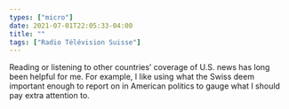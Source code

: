 ```yaml
---
types: ["micro"]
date: 2021-07-01T22:05:33-04:00
title: ""
tags: ["Radio Télévision Suisse"]
---
```

Reading or listening to other countries’ coverage of U.S. news has long been helpful for me. For example, I like using what the Swiss deem important enough to report on in American politics to gauge what I should pay extra attention to.
